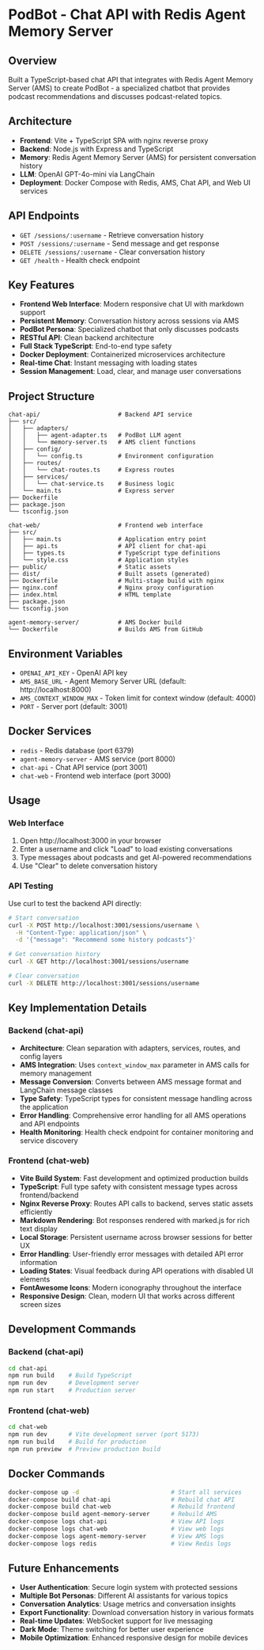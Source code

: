 # PodBot - Chat API with Redis Agent Memory Server

## Overview
Built a TypeScript-based chat API that integrates with Redis Agent Memory Server (AMS) to create PodBot - a specialized chatbot that provides podcast recommendations and discusses podcast-related topics.

## Architecture
- **Frontend**: Vite + TypeScript SPA with nginx reverse proxy
- **Backend**: Node.js with Express and TypeScript
- **Memory**: Redis Agent Memory Server (AMS) for persistent conversation history
- **LLM**: OpenAI GPT-4o-mini via LangChain
- **Deployment**: Docker Compose with Redis, AMS, Chat API, and Web UI services

## API Endpoints
- `GET /sessions/:username` - Retrieve conversation history
- `POST /sessions/:username` - Send message and get response
- `DELETE /sessions/:username` - Clear conversation history
- `GET /health` - Health check endpoint

## Key Features
- **Frontend Web Interface**: Modern responsive chat UI with markdown support
- **Persistent Memory**: Conversation history across sessions via AMS
- **PodBot Persona**: Specialized chatbot that only discusses podcasts
- **RESTful API**: Clean backend architecture
- **Full Stack TypeScript**: End-to-end type safety
- **Docker Deployment**: Containerized microservices architecture
- **Real-time Chat**: Instant messaging with loading states
- **Session Management**: Load, clear, and manage user conversations

## Project Structure
```
chat-api/                      # Backend API service
├── src/
│   ├── adapters/
│   │   ├── agent-adapter.ts   # PodBot LLM agent
│   │   └── memory-server.ts   # AMS client functions
│   ├── config/
│   │   └── config.ts          # Environment configuration
│   ├── routes/
│   │   └── chat-routes.ts     # Express routes
│   ├── services/
│   │   └── chat-service.ts    # Business logic
│   └── main.ts                # Express server
├── Dockerfile
├── package.json
└── tsconfig.json

chat-web/                      # Frontend web interface
├── src/
│   ├── main.ts                # Application entry point
│   ├── api.ts                 # API client for chat-api
│   ├── types.ts               # TypeScript type definitions
│   └── style.css              # Application styles
├── public/                    # Static assets
├── dist/                      # Built assets (generated)
├── Dockerfile                 # Multi-stage build with nginx
├── nginx.conf                 # Nginx proxy configuration
├── index.html                 # HTML template
├── package.json
└── tsconfig.json

agent-memory-server/           # AMS Docker build
└── Dockerfile                 # Builds AMS from GitHub
```

## Environment Variables
- `OPENAI_API_KEY` - OpenAI API key
- `AMS_BASE_URL` - Agent Memory Server URL (default: http://localhost:8000)
- `AMS_CONTEXT_WINDOW_MAX` - Token limit for context window (default: 4000)
- `PORT` - Server port (default: 3001)

## Docker Services
- `redis` - Redis database (port 6379)
- `agent-memory-server` - AMS service (port 8000)
- `chat-api` - Chat API service (port 3001)
- `chat-web` - Frontend web interface (port 3000)

## Usage
### Web Interface
1. Open http://localhost:3000 in your browser
2. Enter a username and click "Load" to load existing conversations
3. Type messages about podcasts and get AI-powered recommendations
4. Use "Clear" to delete conversation history

### API Testing
Use curl to test the backend API directly:

```bash
# Start conversation
curl -X POST http://localhost:3001/sessions/username \
  -H "Content-Type: application/json" \
  -d '{"message": "Recommend some history podcasts"}'

# Get conversation history
curl -X GET http://localhost:3001/sessions/username

# Clear conversation
curl -X DELETE http://localhost:3001/sessions/username
```

## Key Implementation Details

### Backend (chat-api)
- **Architecture**: Clean separation with adapters, services, routes, and config layers
- **AMS Integration**: Uses `context_window_max` parameter in AMS calls for memory management
- **Message Conversion**: Converts between AMS message format and LangChain message classes
- **Type Safety**: TypeScript types for consistent message handling across the application
- **Error Handling**: Comprehensive error handling for all AMS operations and API endpoints
- **Health Monitoring**: Health check endpoint for container monitoring and service discovery

### Frontend (chat-web)
- **Vite Build System**: Fast development and optimized production builds
- **TypeScript**: Full type safety with consistent message types across frontend/backend
- **Nginx Reverse Proxy**: Routes API calls to backend, serves static assets efficiently
- **Markdown Rendering**: Bot responses rendered with marked.js for rich text display
- **Local Storage**: Persistent username across browser sessions for better UX
- **Error Handling**: User-friendly error messages with detailed API error information
- **Loading States**: Visual feedback during API operations with disabled UI elements
- **FontAwesome Icons**: Modern iconography throughout the interface
- **Responsive Design**: Clean, modern UI that works across different screen sizes

## Development Commands

### Backend (chat-api)
```bash
cd chat-api
npm run build    # Build TypeScript
npm run dev      # Development server
npm run start    # Production server
```

### Frontend (chat-web)
```bash
cd chat-web
npm run dev      # Vite development server (port 5173)
npm run build    # Build for production
npm run preview  # Preview production build
```

## Docker Commands
```bash
docker-compose up -d                          # Start all services
docker-compose build chat-api                 # Rebuild chat API
docker-compose build chat-web                 # Rebuild frontend
docker-compose build agent-memory-server      # Rebuild AMS
docker-compose logs chat-api                  # View API logs
docker-compose logs chat-web                  # View web logs
docker-compose logs agent-memory-server       # View AMS logs
docker-compose logs redis                     # View Redis logs
```

## Future Enhancements
- **User Authentication**: Secure login system with protected sessions
- **Multiple Bot Personas**: Different AI assistants for various topics
- **Conversation Analytics**: Usage metrics and conversation insights
- **Export Functionality**: Download conversation history in various formats
- **Real-time Updates**: WebSocket support for live messaging
- **Dark Mode**: Theme switching for better user experience
- **Mobile Optimization**: Enhanced responsive design for mobile devices